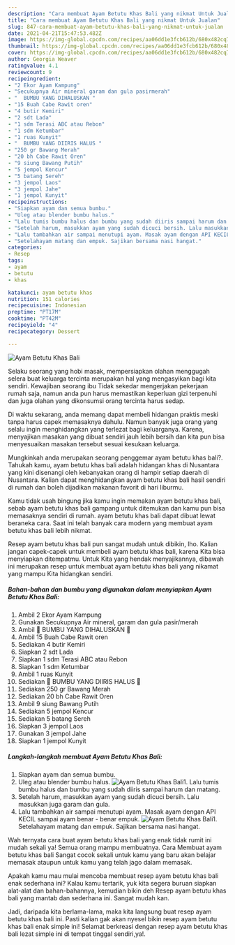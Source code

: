 ```yaml
---
description: "Cara membuat Ayam Betutu Khas Bali yang nikmat Untuk Jualan"
title: "Cara membuat Ayam Betutu Khas Bali yang nikmat Untuk Jualan"
slug: 847-cara-membuat-ayam-betutu-khas-bali-yang-nikmat-untuk-jualan
date: 2021-04-21T15:47:53.482Z
image: https://img-global.cpcdn.com/recipes/aa06dd1e3fcb612b/680x482cq70/ayam-betutu-khas-bali-foto-resep-utama.jpg
thumbnail: https://img-global.cpcdn.com/recipes/aa06dd1e3fcb612b/680x482cq70/ayam-betutu-khas-bali-foto-resep-utama.jpg
cover: https://img-global.cpcdn.com/recipes/aa06dd1e3fcb612b/680x482cq70/ayam-betutu-khas-bali-foto-resep-utama.jpg
author: Georgia Weaver
ratingvalue: 4.1
reviewcount: 9
recipeingredient:
- "2 Ekor Ayam Kampung"
- "Secukupnya Air mineral garam dan gula pasirmerah"
- "  BUMBU YANG DIHALUSKAN "
- "15 Buah Cabe Rawit oren"
- "4 butir Kemiri"
- "2 sdt Lada"
- "1 sdm Terasi ABC atau Rebon"
- "1 sdm Ketumbar"
- "1 ruas Kunyit"
- "  BUMBU YANG DIIRIS HALUS "
- "250 gr Bawang Merah"
- "20 bh Cabe Rawit Oren"
- "9 siung Bawang Putih"
- "5 jempol Kencur"
- "5 batang Sereh"
- "3 jempol Laos"
- "3 jempol Jahe"
- "1 jempol Kunyit"
recipeinstructions:
- "Siapkan ayam dan semua bumbu."
- "Uleg atau blender bumbu halus."
- "Lalu tumis bumbu halus dan bumbu yang sudah diiris sampai harum dan matang."
- "Setelah harum, masukkan ayam yang sudah dicuci bersih. Lalu masukkan juga garam dan gula."
- "Lalu tambahkan air sampai menutupi ayam. Masak ayam dengan API KECIL sampai ayam benar - benar empuk."
- "Setelahayam matang dan empuk. Sajikan bersama nasi hangat."
categories:
- Resep
tags:
- ayam
- betutu
- khas

katakunci: ayam betutu khas 
nutrition: 151 calories
recipecuisine: Indonesian
preptime: "PT17M"
cooktime: "PT42M"
recipeyield: "4"
recipecategory: Dessert

---
```



![Ayam Betutu Khas Bali](https://img-global.cpcdn.com/recipes/aa06dd1e3fcb612b/680x482cq70/ayam-betutu-khas-bali-foto-resep-utama.jpg)

Selaku seorang yang hobi masak, mempersiapkan olahan menggugah selera buat keluarga tercinta merupakan hal yang mengasyikan bagi kita sendiri. Kewajiban seorang ibu Tidak sekedar mengerjakan pekerjaan rumah saja, namun anda pun harus memastikan keperluan gizi terpenuhi dan juga olahan yang dikonsumsi orang tercinta harus sedap.

Di waktu  sekarang, anda memang dapat membeli hidangan praktis meski tanpa harus capek memasaknya dahulu. Namun banyak juga orang yang selalu ingin menghidangkan yang terlezat bagi keluarganya. Karena, menyajikan masakan yang dibuat sendiri jauh lebih bersih dan kita pun bisa menyesuaikan masakan tersebut sesuai kesukaan keluarga. 



Mungkinkah anda merupakan seorang penggemar ayam betutu khas bali?. Tahukah kamu, ayam betutu khas bali adalah hidangan khas di Nusantara yang kini disenangi oleh kebanyakan orang di hampir setiap daerah di Nusantara. Kalian dapat menghidangkan ayam betutu khas bali hasil sendiri di rumah dan boleh dijadikan makanan favorit di hari liburmu.

Kamu tidak usah bingung jika kamu ingin memakan ayam betutu khas bali, sebab ayam betutu khas bali gampang untuk ditemukan dan kamu pun bisa memasaknya sendiri di rumah. ayam betutu khas bali dapat dibuat lewat beraneka cara. Saat ini telah banyak cara modern yang membuat ayam betutu khas bali lebih nikmat.

Resep ayam betutu khas bali pun sangat mudah untuk dibikin, lho. Kalian jangan capek-capek untuk membeli ayam betutu khas bali, karena Kita bisa menyiapkan ditempatmu. Untuk Kita yang hendak menyajikannya, dibawah ini merupakan resep untuk membuat ayam betutu khas bali yang nikamat yang mampu Kita hidangkan sendiri.

<!--inarticleads1-->

##### Bahan-bahan dan bumbu yang digunakan dalam menyiapkan Ayam Betutu Khas Bali:

1. Ambil 2 Ekor Ayam Kampung
1. Gunakan Secukupnya Air mineral, garam dan gula pasir/merah
1. Ambil  🌿 BUMBU YANG DIHALUSKAN 🌿
1. Ambil 15 Buah Cabe Rawit oren
1. Sediakan 4 butir Kemiri
1. Siapkan 2 sdt Lada
1. Siapkan 1 sdm Terasi ABC atau Rebon
1. Siapkan 1 sdm Ketumbar
1. Ambil 1 ruas Kunyit
1. Sediakan  🌿 BUMBU YANG DIIRIS HALUS 🌿
1. Sediakan 250 gr Bawang Merah
1. Sediakan 20 bh Cabe Rawit Oren
1. Ambil 9 siung Bawang Putih
1. Sediakan 5 jempol Kencur
1. Sediakan 5 batang Sereh
1. Siapkan 3 jempol Laos
1. Gunakan 3 jempol Jahe
1. Siapkan 1 jempol Kunyit




<!--inarticleads2-->

##### Langkah-langkah membuat Ayam Betutu Khas Bali:

1. Siapkan ayam dan semua bumbu.
1. Uleg atau blender bumbu halus.
<img src="//assets-global.cpcdn.com/assets/icons/button_play-2c75c40dde080a61004c1f40b05d8f140eaff45d7e9e6481dc71c63d2e7c4909.png" alt="Ayam Betutu Khas Bali">1. Lalu tumis bumbu halus dan bumbu yang sudah diiris sampai harum dan matang.
1. Setelah harum, masukkan ayam yang sudah dicuci bersih. Lalu masukkan juga garam dan gula.
1. Lalu tambahkan air sampai menutupi ayam. Masak ayam dengan API KECIL sampai ayam benar - benar empuk.
<img src="//assets-global.cpcdn.com/assets/icons/button_play-2c75c40dde080a61004c1f40b05d8f140eaff45d7e9e6481dc71c63d2e7c4909.png" alt="Ayam Betutu Khas Bali">1. Setelahayam matang dan empuk. Sajikan bersama nasi hangat.




Wah ternyata cara buat ayam betutu khas bali yang enak tidak rumit ini mudah sekali ya! Semua orang mampu membuatnya. Cara Membuat ayam betutu khas bali Sangat cocok sekali untuk kamu yang baru akan belajar memasak ataupun untuk kamu yang telah jago dalam memasak.

Apakah kamu mau mulai mencoba membuat resep ayam betutu khas bali enak sederhana ini? Kalau kamu tertarik, yuk kita segera buruan siapkan alat-alat dan bahan-bahannya, kemudian bikin deh Resep ayam betutu khas bali yang mantab dan sederhana ini. Sangat mudah kan. 

Jadi, daripada kita berlama-lama, maka kita langsung buat resep ayam betutu khas bali ini. Pasti kalian gak akan nyesel bikin resep ayam betutu khas bali enak simple ini! Selamat berkreasi dengan resep ayam betutu khas bali lezat simple ini di tempat tinggal sendiri,ya!.

